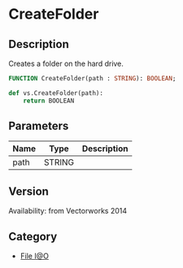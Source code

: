 # CreateFolder

## Description
Creates a folder on the hard drive.

```pascal
FUNCTION CreateFolder(path : STRING): BOOLEAN;
```

```python
def vs.CreateFolder(path):
    return BOOLEAN
```

## Parameters
|Name|Type|Description|
|---|---|---|
|path|STRING|   |

## Version
Availability: from Vectorworks 2014

## Category
* [File I@O](../Categories/File%20IO.md)
